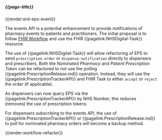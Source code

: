 ##### {{page-title}}

{{render:erd-eps-event}}

The events API is a potential enhancement to provide notifications of pharmacy events to patients and practitioners. The initial proposal is to follow [FHIR Workflow](https://www.hl7.org/fhir/workflow.html) and use the FHIR {{pagelink:NHSDigital-Task}} resource. 
<br>

The use of {{pagelink:NHSDigital-Task}} will allow refactoring of EPS to send `prescription-order` or `dispense-notification` directly to dispensers and prescribers. 
Both the *Nominated Pharmacy* and *Patient Prescription Token* can be refactored to not use the polling {{pagelink:PrescriptionRelease.md}} operation. 
Instead, they will use the {{pagelink:PrescriptionTrackerAPI}} 
and FHIR Task to either `accept` or `reject` the order (if applicable).

As dispensers can now query EPS via the {{pagelink:PrescriptionTrackerAPI}} by NHS Number, this reduces (removes) the use of prescription tokens.

For dispensers subscribing to the events API, the use of {{pagelink:PrescriptionTrackerAPI}} or 
{{pagelink:PrescriptionRelease.md}} to poll for nominated pharmacy orders will become a backup method.  

{{render:workflow-refactor}}